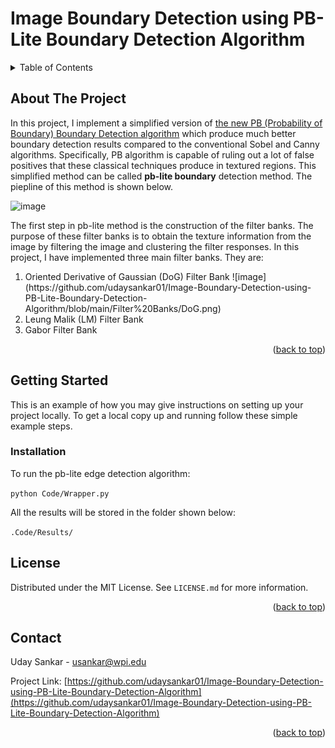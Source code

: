 <a name="readme-top"></a>

# Image Boundary Detection using PB-Lite Boundary Detection Algorithm

<!-- TABLE OF CONTENTS -->
<details>
  <summary>Table of Contents</summary>
  <ol>
    <li>
      <a href="#about-the-project">About The Project</a>
    </li>
    <li>
      <a href="#getting-started">Getting Started</a>   
      <li><a href="#installation">Installation</a></li>
    </li>
    <li><a href="#license">License</a></li>
    <li><a href="#contact">Contact</a></li>
    <li><a href="#acknowledgments">Acknowledgments</a></li>
  </ol>
</details>


<!-- ABOUT THE PROJECT -->
## About The Project

In this project, I implement a simplified version of [the new PB (Probability of Boundary) Boundary Detection algorithm](https://www2.eecs.berkeley.edu/Research/Projects/CS/vision/grouping/papers/amfm_pami2010.pdf) which produce much better boundary detection results compared to the conventional Sobel and Canny algorithms. Specifically, PB algorithm is capable of ruling out a lot of false positives that these classical techniques produce in textured regions. This simplified method can be called <b>pb-lite boundary</b> detection method. The piepline of this method is shown below.

![image](https://user-images.githubusercontent.com/22807879/219878983-bf382879-46a6-4069-b3a4-0ed1f0feadb5.png)

The first step in pb-lite method is the construction of the filter banks. The purpose of these filter banks is to obtain the texture information from the image by filtering the image and clustering the filter responses. In this project, I have implemented three main filter banks. They are:

<ol>
  <li>
    Oriented Derivative of Gaussian (DoG) Filter Bank
    ![image](https://github.com/udaysankar01/Image-Boundary-Detection-using-PB-Lite-Boundary-Detection-Algorithm/blob/main/Filter%20Banks/DoG.png)
  </li>
  <li>Leung Malik (LM) Filter Bank</li>
  <li>Gabor Filter Bank</li>
</ol>

<p align="right">(<a href="#readme-top">back to top</a>)</p>


<!-- GETTING STARTED -->
## Getting Started

This is an example of how you may give instructions on setting up your project locally.
To get a local copy up and running follow these simple example steps.

### Installation

To run the pb-lite edge detection algorithm:

`python Code/Wrapper.py`

All the results will be stored in the folder shown below:

`.Code/Results/`


<!-- LICENSE -->
## License

Distributed under the MIT License. See `LICENSE.md` for more information.

<p align="right">(<a href="#readme-top">back to top</a>)</p>


<!-- CONTACT -->
## Contact

Uday Sankar - usankar@wpi.edu

Project Link: [https://github.com/udaysankar01/Image-Boundary-Detection-using-PB-Lite-Boundary-Detection-Algorithm](https://github.com/udaysankar01/Image-Boundary-Detection-using-PB-Lite-Boundary-Detection-Algorithm)

<p align="right">(<a href="#readme-top">back to top</a>)</p>
